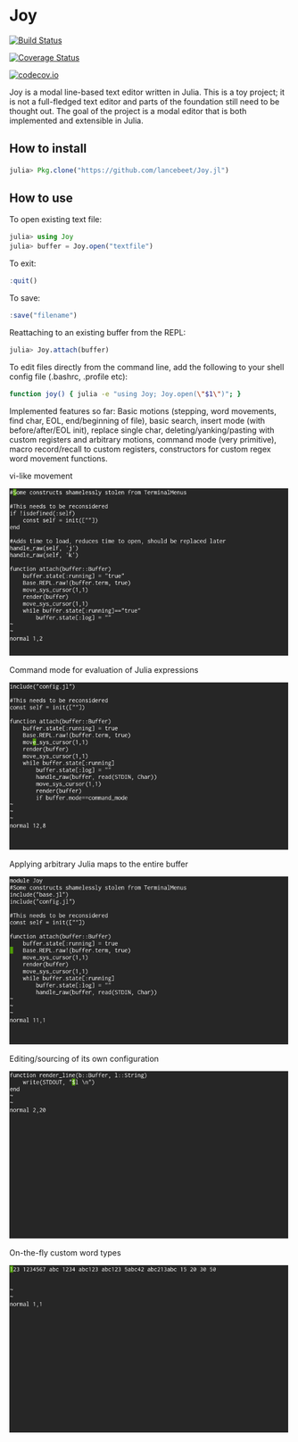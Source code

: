 # Joy

[![Build Status](https://travis-ci.org/lancebeet/Joy.jl.svg?branch=master)](https://travis-ci.org/lancebeet/Joy.jl)

[![Coverage Status](https://coveralls.io/repos/lancebeet/Joy.jl/badge.svg?branch=master&service=github)](https://coveralls.io/github/lancebeet/Joy.jl?branch=master)

[![codecov.io](http://codecov.io/github/lancebeet/Joy.jl/coverage.svg?branch=master)](http://codecov.io/github/lancebeet/Joy.jl?branch=master)

Joy is a modal line-based text editor written in Julia. This is a toy project; it is not a full-fledged text editor and parts of the foundation still need to be thought out. The goal of the project is a modal editor that is both implemented and extensible in Julia.

## How to install
```julia
julia> Pkg.clone("https://github.com/lancebeet/Joy.jl")
```

## How to use
To open existing text file:
```julia
julia> using Joy
julia> buffer = Joy.open("textfile")
```
To exit:
```julia
:quit()
```
To save:
```julia
:save("filename")
```
Reattaching to an existing buffer from the REPL:
```julia
julia> Joy.attach(buffer)
```

To edit files directly from the command line, add the following to your shell config file (.bashrc, .profile etc):
```bash
function joy() { julia -e "using Joy; Joy.open(\"$1\")"; }
```
Implemented features so far: Basic motions (stepping, word movements, find char, EOL, end/beginning of file), basic search, insert mode (with before/after/EOL init), replace single char, deleting/yanking/pasting with custom registers and arbitrary motions, command mode (very primitive), macro record/recall to custom registers, constructors for custom regex word movement functions.

vi-like movement

<img src="assets/movement.gif" style="width: 500px;"/>

Command mode for evaluation of Julia expressions

<img src="assets/command.gif" style="width: 500px;"/>

Applying arbitrary Julia maps to the entire buffer

<img src="assets/mappings.gif" style="width: 500px;"/>

Editing/sourcing of its own configuration

<img src="assets/bootstrap.gif" style="width: 500px;"/>

On-the-fly custom word types

<img src="assets/customwords.gif" style="width: 500px;"/>
